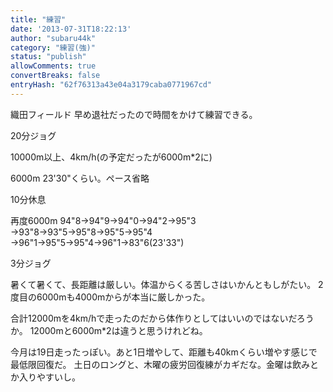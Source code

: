 ```yaml
---
title: "練習"
date: '2013-07-31T18:22:13'
author: "subaru44k"
category: "練習(強)"
status: "publish"
allowComments: true
convertBreaks: false
entryHash: "62f76313a43e04a3179caba0771967cd"
---
```

織田フィールド
早め退社だったので時間をかけて練習できる。

20分ジョグ

10000m以上、4km/h(の予定だったが6000m*2に)

6000m
23'30"くらい。ペース省略

10分休息

再度6000m
94"8→94"9→94"0→94"2→95"3
→93"8→93"5→95"8→95"5→95"4
→96"1→95"5→95"4→96"1→83"6(23'33")

3分ジョグ


暑くて暑くて、長距離は厳しい。体温からくる苦しさはいかんともしがたい。
2度目の6000mも4000mからが本当に厳しかった。

合計12000mを4km/hで走ったのだから体作りとしてはいいのではないだろうか。
12000mと6000m*2は違うと思うけれどね。


今月は19日走ったっぽい。あと1日増やして、距離も40kmくらい増やす感じで最低限回復だ。
土日のロングと、木曜の疲労回復練がカギだな。金曜は飲みとか入りやすいし。
